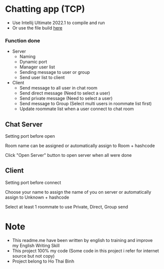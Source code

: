 # Chatting app (TCP)

- Use Intellij Ultimate 2022.1 to compile and run
- Or use the file build [here](\Build)

### Function done

- Server
  - Naming
  - Dynamic port
  - Manager user list
  - Sending message to user or group
  - Send user list to client
- Client
  - Send message to all user in chat room
  - Send direct message (Need to select a user)
  - Send private message (Need to select a user)
  - Send message to Group (Select multi users in roommate list first)
  - Update roommate list when a user connect to chat room
## Chat Server

Setting port before open

Room name can be assigned or automatically assign to Room + hashcode

Click "Open Server" button to open server when all were done

## Client

Setting port before connect

Choose your name to assign the name of you on server or automatically assign to Unknown + hashcode

Select at least 1 roommate to use Private, Direct, Group send


# Note 

- This readme.me have been written by english to training and improve my English Writing Skill
- This project 100% my code (Some code in this project i refer for internet source but not copy)
- Project belong to Ho Thai Binh